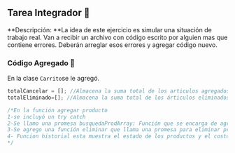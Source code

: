 ## Tarea Integrador :notebook:
**Descripción: **La idea de este ejercicio es simular una situación de trabajo real.  Van a recibir un archivo con código escrito por alguien mas que contiene errores.  Deberán arreglar esos errores y agregar código nuevo.

### Código Agregado :eyes:
En la clase `Carrito`se le agregó.
```js
totalCancelar = []; //Almacena la suma total de los articulos agregados al carrito
totalEliminado=[]; //Almacena la suma total de los árticulos eliminados del carrito

/*En la función agregar producto
1-se incluyó un try catch
2-Se llamo una promesa busquedaProdArray: Función que se encarga de agregar los productos al carrito y el costo en total a cancelar
3-Se agrego una función eliminar que llama una promesa para eliminar productos y su cantidad, esta funcion eliminarProducto resta/elimina los productos dependiendo de la cantidad que se quiera quitar del carrito, utiliza then y catch
4- Funcion historial esta muestra el estado de los productos y el costo a cancelar que se encuentra en el carrito
*/

```
